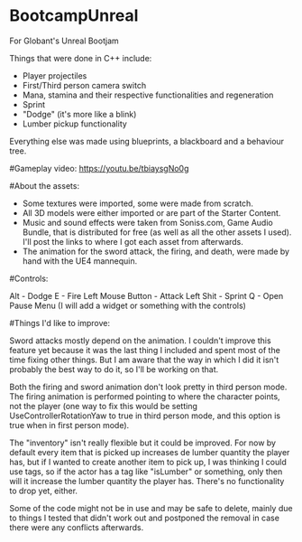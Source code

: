 # BootcampUnreal
For Globant's Unreal Bootjam

Things that were done in C++ include:
- Player projectiles
- First/Third person camera switch
- Mana, stamina and their respective functionalities and regeneration
- Sprint
- "Dodge" (it's more like a blink)
- Lumber pickup functionality

Everything else was made using blueprints, a blackboard and a behaviour tree.


#Gameplay video: https://youtu.be/tbiaysgNo0g



#About the assets:

- Some textures were imported, some were made from scratch.
- All 3D models were either imported or are part of the Starter Content.
- Music and sound effects were taken from Soniss.com, Game Audio Bundle, that is distributed for free (as well as all the other assets I used).
I'll post the links to where I got each asset from afterwards.
- The animation for the sword attack, the firing, and death, were made by hand with the UE4 mannequin.


#Controls:

Alt - Dodge
E - Fire
Left Mouse Button - Attack
Left Shit - Sprint
Q - Open Pause Menu
(I will add a widget or something with the controls)


#Things I'd like to improve:

Sword attacks mostly depend on the animation. I couldn't improve this feature yet because it was the last thing I included and spent most of the time fixing other things. But I am aware that the way in which I did it isn't probably the best way to do it, so I'll be working on that.

Both the firing and sword animation don't look pretty in third person mode.
The firing animation is performed pointing to where the character points, not the player (one way to fix this would be setting UseControllerRotationYaw to true in third person mode, and this option is true when in first person mode).

The "inventory" isn't really flexible but it could be improved. For now by default every item that is picked up increases de lumber quantity the player has, but if I wanted to create another item to pick up, I was thinking I could use tags, so if the actor has a tag like "isLumber" or something, only then will it increase the lumber quantity the player has. There's no functionality to drop yet, either.

Some of the code might not be in use and may be safe to delete, mainly due to things I tested that didn't work out and postponed the removal in case there were any conflicts afterwards.


